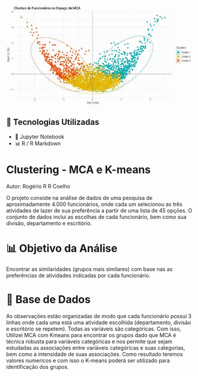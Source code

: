 <img src="clustering.jpg" alt="Imagem do Projeto"/>

## 🚀 Tecnologias Utilizadas

- 📓 Jupyter Notebook  
- 📊 R / R Markdown  

# Clustering - MCA e K-means
Autor: Rogério R R Coelho

O projeto consiste na análise de dados de uma pesquisa de aproximadamente 4.000 funcionários, onde cada um selecionou as três atividades de lazer de sua preferência a partir de uma lista de 45 opções. O conjunto de dados inclui as escolhas de cada funcionário, bem como sua divisão, departamento e escritório.

# 📊 Objetivo da Análise

Encontrar as similaridades (grupos mais similares) com base nas as preferências de atividades indicadas por cada funcionário.

# 📂 Base de Dados
As observações estão organizadas de modo que cada funcionário possui 3 linhas onde cada uma está uma atividade escolhida (departamento, divisão e escritório se repetem).
Todas as variáveis são categóricas. Com isso, Utilizei MCA com Kmeans para encontrar os grupos dado que MCA é técnica robusta para variáveis categóricas e nos permite que sejam estudadas as associações entre variáveis categóricas e suas categorias, bem como a intensidade de suas associações. Como resultado teremos valores numericos e com isso o K-means poderá ser utilizado para identificação dos grupos.
